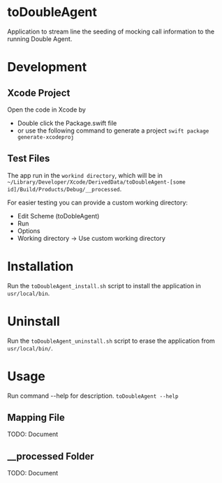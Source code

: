 # toDoubleAgent

Application to stream line the seeding of mocking call information to the running Double Agent.


# Development

## Xcode Project

Open the code in Xcode by
* Double click the Package.swift file
* or use the following command to generate a project `swift package generate-xcodeproj`

## Test Files

The app run in the `workind directory`, which will be in `~/Library/Developer/Xcode/DerivedData/toDoubleAgent-[some id]/Build/Products/Debug/__processed`.

For easier testing you can provide a custom working directory:
* Edit Scheme (toDobleAgent)
* Run
* Options
* Working directory -> Use custom working directory

# Installation

Run the `toDoubleAgent_install.sh` script to install the application in `usr/local/bin`.

# Uninstall

Run the `toDoubleAgent_uninstall.sh` script to erase the application from `usr/local/bin/`.

# Usage

Run command --help for description. `toDoubleAgent --help`

## Mapping File

TODO: Document

## __processed Folder

TODO: Document
